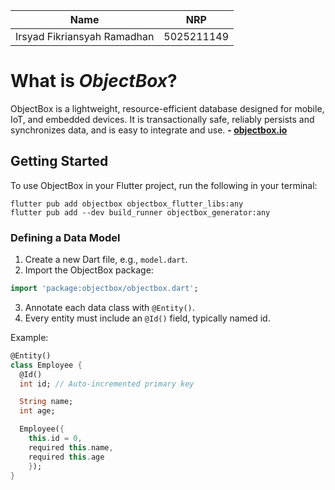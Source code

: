 | Name | NRP |
| ---- | --- |
| Irsyad Fikriansyah Ramadhan | 5025211149 |

# What is *ObjectBox*? 

ObjectBox is a lightweight, resource-efficient database designed for mobile, IoT, and embedded devices. It is transactionally safe, reliably persists and synchronizes data, and is easy to integrate and use. **- <a href="https://objectbox.io/">objectbox.io</a>**

## Getting Started

To use ObjectBox in your Flutter project, run the following in your terminal:

```shell
flutter pub add objectbox objectbox_flutter_libs:any
flutter pub add --dev build_runner objectbox_generator:any
```

### Defining a Data Model

1. Create a new Dart file, e.g., `model.dart`.
2. Import the ObjectBox package:

```dart
import 'package:objectbox/objectbox.dart';
```

3. Annotate each data class with `@Entity()`.
4. Every entity must include an `@Id()` field, typically named id.

Example:

```dart
@Entity()
class Employee {
  @Id()
  int id; // Auto-incremented primary key

  String name;
  int age;

  Employee({
    this.id = 0, 
    required this.name, 
    required this.age
    });
}
```